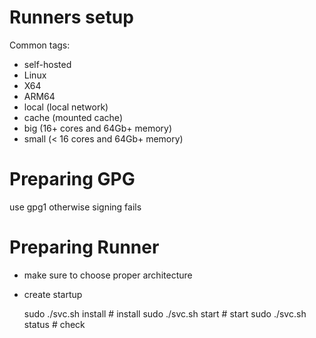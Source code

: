 # Runners setup

Common tags: 

- self-hosted
- Linux
- X64
- ARM64
- local (local network)
- cache (mounted cache)
- big (16+ cores and 64Gb+ memory)
- small (< 16 cores and 64Gb+ memory)

# Preparing GPG

use gpg1 otherwise signing fails

# Preparing Runner

- make sure to choose proper architecture
- create startup

    sudo ./svc.sh install # install
    sudo ./svc.sh start   # start
    sudo ./svc.sh status  # check
